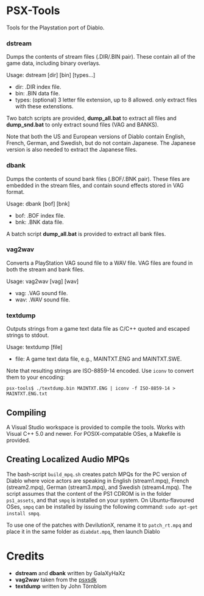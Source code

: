 # PSX-Tools
Tools for the Playstation port of Diablo.

### dstream
Dumps the contents of stream files (.DIR/.BIN pair). These contain all of the game data, including binary overlays.

Usage: dstream [dir] [bin] [types...]

- dir: .DIR index file.
- bin: .BIN data file.
- types: (optional) 3 letter file extension, up to 8 allowed. only extract files with these extenstions.

Two batch scripts are provided, **dump_all.bat** to extract all files and **dump_snd.bat** to only extract sound files (VAG and BANKS).

Note that both the US and European versions of Diablo contain English, French, German, and Swedish, but do not contain Japanese. The Japanese version is also needed to extract the Japanese files.

### dbank
Dumps the contents of sound bank files (.BOF/.BNK pair). These files are embedded in the stream files, and contain sound effects stored in VAG format.

Usage: dbank [bof] [bnk]

- bof: .BOF index file.
- bnk: .BNK data file.

A batch script **dump_all.bat** is provided to extract all bank files.

### vag2wav
Converts a PlayStation VAG sound file to a WAV file. VAG files are found in both the stream and bank files.

Usage: vag2wav [vag] [wav]

- vag: .VAG sound file.
- wav: .WAV sound file.

### textdump
Outputs strings from a game text data file as C/C++ quoted and escaped strings to stdout.

Usage: textdump [file]

- file: A game text data file, e.g.,  MAINTXT.ENG and MAINTXT.SWE.

Note that resulting strings are ISO-8859-14 encoded. Use `iconv` to convert them to your encoding:
```console
psx-tools$ ./textdump.bin MAINTXT.ENG | iconv -f ISO-8859-14 > MAINTXT.ENG.txt
```


## Compiling
A Visual Studio workspace is provided to compile the tools. Works with Visual C++ 5.0 and newer.
For POSIX-compatable OSes, a Makefile is provided.

## Creating Localized Audio MPQs
The bash-script `build_mpq.sh` creates patch MPQs for the PC version of Diablo where voice actors are speaking in
English (stream1.mpq), French (stream2.mpq), German (stream3.mpq), and Swedish (stream4.mpq). The script assumes
that the content of the PS1 CDROM is in the folder `ps1_assets`, and that `smpq` is installed on your system.
On Ubuntu-flavoured OSes, `smpq` can be installed by issuing the following command: `sudo apt-get install smpq`.

To use one of the patches with DevilutionX, rename it to `patch_rt.mpq` and place it in the same folder
as `diabdat.mpq`, then launch Diablo

# Credits
- **dstream** and **dbank** written by GalaXyHaXz
- **vag2wav** taken from the [psxsdk](https://github.com/ColdSauce/psxsdk)
- **textdump** written by John Törnblom
